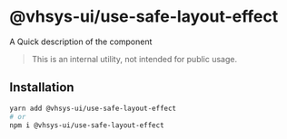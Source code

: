 # @vhsys-ui/use-safe-layout-effect

A Quick description of the component

> This is an internal utility, not intended for public usage.

## Installation

```sh
yarn add @vhsys-ui/use-safe-layout-effect
# or
npm i @vhsys-ui/use-safe-layout-effect
```

